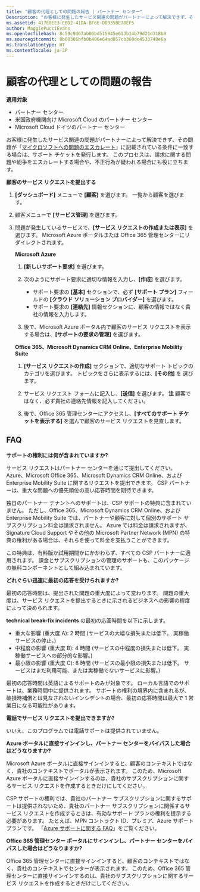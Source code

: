 ```yaml
---
title: "顧客の代理としての問題の報告 | パートナー センター"
Description: "お客様に発生したサービス関連の問題がパートナーによって解決できず、その問題が「マイクロソフトへの問題のエスカレート」に記載されている条件に一致する場合は、サポート チケットを発行します。"
ms.assetid: 417E8EE3-EBD2-41DA-BF6E-DD935BE78EF5
author: MaggiePucciEvans
ms.openlocfilehash: 8c59c9d67ab06bd515945e613b14b79d21d318b8
ms.sourcegitcommit: 0b00306bfb0b406e64ad857cb360de4533740e6a
ms.translationtype: HT
ms.contentlocale: ja-JP
---
```

# <a name="report-problems-on-behalf-of-a-customer"></a>顧客の代理としての問題の報告

**適用対象**

-  パートナー センター
-  米国政府機関向け Microsoft Cloud のパートナー センター
-  Microsoft Cloud ドイツのパートナー センター

お客様に発生したサービス関連の問題がパートナーによって解決できず、その問題が「[マイクロソフトへの問題のエスカレート](escalate-problems-to-microsoft.md)」に記載されている条件に一致する場合は、サポート チケットを発行します。 このプロセスは、請求に関する問題や紛争をエスカレートする場合や、不正行為が疑われる場合にも役に立ちます。

**顧客のサービス リクエストを提出する**

1.  **[ダッシュボード]** メニューで **[顧客]** を選びます。 一覧から顧客を選びます。

2.  顧客メニューで **[サービス管理]** を選びます。

3.  問題が発生しているサービスで、**[サービス リクエストの作成または表示]** を選びます。 Microsoft Azure ポータルまたは Office 365 管理センターにリダイレクトされます。

    **Microsoft Azure**

    1.  **[新しいサポート要求]** を選びます。
    2.  次のようにサポート要求に適切な情報を入力し、**[作成]** を選びます。
        -   サポート要求の **[基本]** セクションで、必ず **[サポート プラン]** フィールドの **[クラウド ソリューション プロバイダー]** を選びます。
        -   サポート要求の **[連絡先]** 情報セクションに、顧客の情報ではなく貴社の情報を入力します。

    3.  後で、Microsoft Azure ポータル内で顧客のサービス リクエストを表示する場合は、**[サポートの要求の管理]** を選びます。

    **Office 365、Microsoft Dynamics CRM Online、Enterprise Mobility Suite**

    1.  **[サービス リクエストの作成]** セクションで、適切なサポート トピックのカテゴリを選びます。 トピックをさらに表示するには、**[その他]** を 選びます。
    2.  サービス リクエスト フォームに記入し、**[送信]** を選びます。
        **注**  顧客ではなく、必ず貴社の連絡先情報を記入してください。

         

    3.  後で、Office 365 管理センターにアクセスし、**[すべてのサポート チケットを表示する]** を選んで顧客のサービス リクエストを見直します。

## <a name="faq"></a>FAQ


**サポートの権利には何が含まれていますか?**

サービス リクエストはパートナー センターを通じて提出してください。Azure、Microsoft Office 365、Microsoft Dynamics CRM Online、および Enterprise Mobility Suite に関するリクエストを提出できます。 CSP パートナーは、重大な問題への優先順位の高い応答時間を期待できます。

独自のパートナー テナントへのサポートは、CSP サポートの特典に含まれていません。 ただし、Office 365、Microsoft Dynamics CRM Online、および Enterprise Mobility Suite では、パートナーや顧客に対して個別のサポート サブスクリプション料金は請求されません。 Azure では料金は請求されますが、Signature Cloud Support やその他の Microsoft Partner Network (MPN) の特典の権利がある場合は、それらを使って料金を支払うことができます。

この特典は、有料版か試用期間かにかかわらず、すべての CSP パートナーに適用されます。 課金とサブスクリプションの管理のサポートも、このパッケージの無料コンポーネントとして組み込まれています。

**どれぐらい迅速に最初の応答を受けられますか?**

最初の応答時間は、提出された問題の重大度によって変わります。 問題の重大度は、サービス リクエストを提出するときに示されるビジネスへの影響の程度によって決められます。

**technical break-fix incidents** の最初の応答時間を以下に示します。

-   重大な影響 (重大度 A): 2 時間 (サービスの大幅な損失または低下。 実稼働サービスの停止。)
-   中程度の影響 (重大度 B): 4 時間 (サービスの中程度の損失または低下。 実稼働サービスへの部分的な影響。)
-   最小限の影響 (重大度 C): 8 時間 (サービスの最小限の損失または低下。 サービスはまだ利用可能、または実稼働でないサービスに影響。)

最初の応答時間は英語によるサポートのみが対象です。 ローカル言語でのサポートは、業務時間中に提供されます。
サポートの権利の境界内に含まれるが、破損時補償とは見なされないインシデントの場合、最初の応答時間は最大で 1 営業日になる可能性があります。

**電話でサービス リクエストを提出できますか?**

いいえ、このプログラムでは電話サポートは提供されていません。

**Azure ポータルに直接サインインし、パートナー センターをバイパスした場合はどうなりますか?**

Microsoft Azure ポータルに直接サインインすると、顧客のコンテキストではなく、貴社のコンテキストでポータルが表示されます。 このため、Microsoft Azure ポータルに直接サインインするのは、貴社のサブスクリプションに関するサービス リクエストを作成するときだけにしてください。

CSP サポートの権利では、貴社のパートナー サブスクリプションに関するサポートは提供されないため、貴社のパートナー サブスクリプションに関係するサービス リクエストを作成するときは、有効なサポート プランの権利を提示する必要があります。 たとえば、MPN コントラクト ID、プレミア、Azure サポート プランです。 「[Azure サポートに関する FAQ](http://go.microsoft.com/fwlink/?LinkId=717532)」をご覧ください。

**Office 365 管理センター ポータルにサインインし、パートナー センターをバイパスした場合はどうなりますか?**

Office 365 管理センターに直接サインインすると、顧客のコンテキストではなく、貴社のコンテキストでセンターが表示されます。 このため、Office 365 管理センターに直接サインインするのは、貴社のサブスクリプションに関するサービス リクエストを作成するときだけにしてください。

 

 




